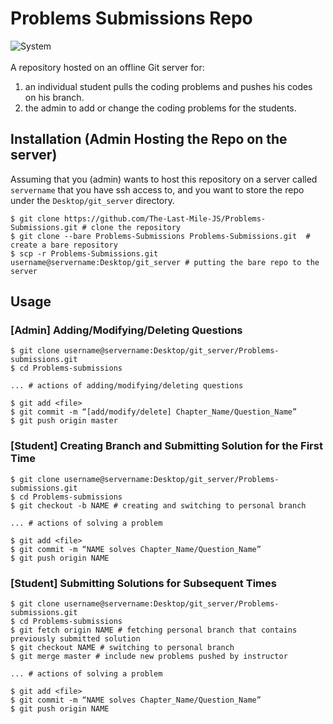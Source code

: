 # Problems Submissions Repo
![System](https://img.shields.io/badge/system-git-blue.svg?logo=github)</br></br>
A repository hosted on an offline Git server for:
1. an individual student pulls the coding problems and pushes his codes on his branch.
2. the admin to add or change the coding problems for the students.

## Installation (Admin Hosting the Repo on the server)
Assuming that you (admin) wants to host this repository on a server called `servername` that you have ssh access to, and you want to store the repo under the `Desktop/git_server` directory.
```console
$ git clone https://github.com/The-Last-Mile-JS/Problems-Submissions.git # clone the repository
$ git clone --bare Problems-Submissions Problems-Submissions.git  # create a bare repository
$ scp -r Problems-Submissions.git username@servername:Desktop/git_server # putting the bare repo to the server
```

## Usage
### [Admin] Adding/Modifying/Deleting Questions
```console
$ git clone username@servername:Desktop/git_server/Problems-submissions.git
$ cd Problems-submissions

... # actions of adding/modifying/deleting questions

$ git add <file>
$ git commit -m “[add/modify/delete] Chapter_Name/Question_Name”
$ git push origin master
```

### [Student] Creating Branch and Submitting Solution for the First Time
```console
$ git clone username@servername:Desktop/git_server/Problems-submissions.git
$ cd Problems-submissions
$ git checkout -b NAME # creating and switching to personal branch

... # actions of solving a problem

$ git add <file>
$ git commit -m “NAME solves Chapter_Name/Question_Name”
$ git push origin NAME
```
### [Student] Submitting Solutions for Subsequent Times
```console
$ git clone username@servername:Desktop/git_server/Problems-submissions.git
$ cd Problems-submissions
$ git fetch origin NAME # fetching personal branch that contains previously submitted solution
$ git checkout NAME # switching to personal branch
$ git merge master # include new problems pushed by instructor

... # actions of solving a problem

$ git add <file>
$ git commit -m “NAME solves Chapter_Name/Question_Name”
$ git push origin NAME
```
